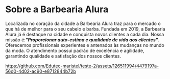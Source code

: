 
<h1>Sobre a Barbearia Alura</h1>

Localizada no coração da cidade a Barbearia Alura traz para o mercado o que há de melhor para o seu cabelo e barba. 
Fundada em 2019, a Barbearia Alura já é destaque na cidade e conquista novos clientes a cada dia.
Nossa missão é:<i><b>"Proporcionar auto-estima e qualidade de vida aos clientes".</i></b>
Oferecemos profissionais experientes e antenados às mudanças no mundo da moda. 
O atendimento possui padrão de excelência e agilidade, garantindo qualidade e satisfação dos nossos clientes.

https://github.com/Edutec-maristel/teste-2/assets/126511994/4479197a-56d0-4d02-ac90-e8712844b72b
